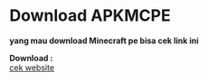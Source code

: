 # Download APKMCPE
**yang mau download Minecraft pe bisa cek link ini**

 **Download :**  
[cek website](https://vannnemcee.github.io/MCPE-APK/MCPEAPK.html)

